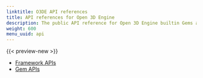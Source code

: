 ```yaml
---
linktitle: O3DE API references
title: API references for Open 3D Engine
description: The public API reference for Open 3D Engine builtin Gems and libraries.
weight: 600
menu_uuid: api
---
```


{{< preview-new >}}

* [Framework APIs](/docs/api/frameworks)
* [Gem APIs](/docs/api/gems)
